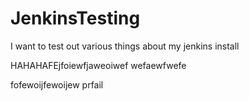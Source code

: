 # JenkinsTesting
I want to test out various things about my jenkins install


HAHAHAFEjfoiewfjaweoiwef
wefaewfwefe

fofewoijfewoijew prfail

